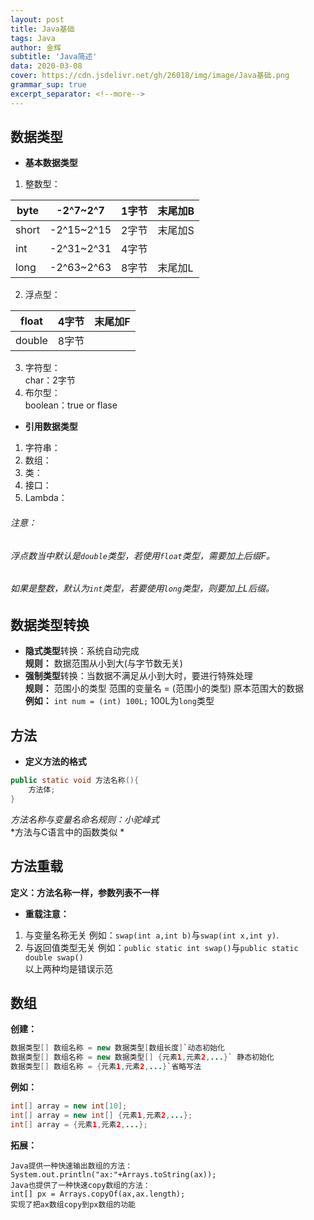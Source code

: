 ```yaml
---
layout: post
title: Java基础
tags: Java
author: 金辉
subtitle: 'Java简述'
data: 2020-03-08
cover: https://cdn.jsdelivr.net/gh/26018/img/image/Java基础.png
grammar_sup: true
excerpt_separator: <!--more-->
---
```

<!--more-->

## 数据类型       
- **基本数据类型** 

 1. 整数型：

| byte  | -2^7~2^7   | 1字节 | 末尾加B |
| ----- | ------------ | ----- | ------- |
| short | -2^15~2^15 | 2字节 | 末尾加S |
| int   | -2^31~2^31 | 4字节 |         |
| long  | -2^63~2^63 | 8字节 | 末尾加L |       

 2. 浮点型：     

| float  | 4字节 | 末尾加F |
| ------ | ----- | ------- |
| double | 8字节 |         |    

 3. 字符型：       
 char：2字节       
 4. 布尔型：     
 boolean：true or flase           
 
- **引用数据类型**                 
 1. 字符串：  
 2. 数组：   
 8. 类：   
 9. 接口：   
 10. Lambda：    
###### 注意：     
###### 浮点数当中默认是`double`类型，若使用`float`类型，需要加上后缀F。    
###### 如果是整数，默认为`int`类型，若要使用`long`类型，则要加上L后缀。        

## 数据类型转换     
- **隐式类型**转换：系统自动完成      
**规则：** 数据范围从小到大(与字节数无关)      
- **强制类型**转换：当数据不满足从小到大时，要进行特殊处理       
**规则：** 范围小的类型 范围的变量名 = (范围小的类型) 原本范围大的数据      
**例如：** `int num = (int) 100L;` 100L为`long`类型        

## 方法   

- **定义方法的格式**         
```java
public static void 方法名称(){
	方法体;
}
```
*方法名称与变量名命名规则：小驼峰式*        
*方法与C语言中的函数类似 *      

## 方法重载    
**定义：方法名称一样，参数列表不一样**    
- **重载注意：**     
1. 与变量名称无关 例如：`swap(int a,int b)`与`swap(int x,int y)`.     
2. 与返回值类型无关 例如：`public static int swap()`与`public static double swap()`     
以上两种均是错误示范            

## 数组     
**创建：**
```java 
数据类型[] 数组名称 = new 数据类型[数组长度]`动态初始化
数据类型[] 数组名称 = new 数据类型[] {元素1,元素2,...}` 静态初始化
数据类型[] 数组名称 = {元素1,元素2,...}`省略写法
```
**例如：**       
```java
int[] array = new int[10];
int[] array = new int[] {元素1,元素2,...};
int[] array = {元素1,元素2,...};
```
**拓展：**        
```
Java提供一种快速输出数组的方法：
System.out.println("ax:"+Arrays.toString(ax));
Java也提供了一种快速copy数组的方法：
int[] px = Arrays.copyOf(ax,ax.length);    
实现了把ax数组copy到px数组的功能       
```        
